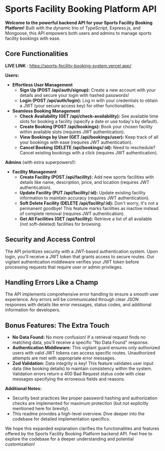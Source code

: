 # Sports Facility Booking Platform API

**Welcome to the powerful backend API for your Sports Facility Booking Platform!** Built with the dynamic trio of TypeScript, Express.js, and Mongoose, this API empowers both users and admins to manage sports facility bookings with ease.

## Core Functionalities

**LIVE LINK** : https://sports-fecility-booking-system.vercel.app/

**Users:**

- **Effortless User Management** 
  - **Sign Up (POST /api/auth/signup):** Create a new account with your details and secure your login with hashed passwords!
  - **Login (POST /api/auth/login):** Log in with your credentials to obtain a JWT (your secure access key) for other functionalities.
- **Seamless Booking Management** 
  - **Check Availability (GET /api/check-availability):** See available time slots for booking a facility (specify a date or use today's by default).
  - **Create Booking (POST /api/bookings):** Book your chosen facility within available slots (requires JWT authentication).
  - **View Bookings by User (GET /api/bookings/user):** Keep track of all your bookings with ease (requires JWT authentication).
  - **Cancel Booking (DELETE /api/bookings/:id):** Need to reschedule? Cancel existing bookings with a click (requires JWT authentication).

**Admins** (with extra superpowers!):

- **Facility Management** 
  - **Create Facility (POST /api/facility):** Add new sports facilities with details like name, description, price, and location (requires JWT authentication).
  - **Update Facility (PUT /api/facility/:id):** Update existing facility information to maintain accuracy (requires JWT authentication).
  - **Soft Delete Facility (DELETE /api/facility/:id):** Don't worry, it's not a permanent goodbye! This feature marks facilities as inactive instead of complete removal (requires JWT authentication).
  - **Get All Facilities (GET /api/facility):** Retrieve a list of all available (not soft-deleted) facilities for browsing.

## Security and Access Control

The API prioritizes security with a JWT-based authentication system. Upon login, you'll receive a JWT token that grants access to secure routes. Our vigilant authentication middleware verifies your JWT token before processing requests that require user or admin privileges.

## Handling Errors Like a Champ

The API implements comprehensive error handling to ensure a smooth user experience. Any errors will be communicated through clear JSON responses with details like error messages, status codes, and additional information for developers.

## Bonus Features: The Extra Touch

- **No Data Found:** No more confusion! If a retrieval request finds no matching data, you'll receive a specific "No Data Found" response.
- **Authentication Middleware:** This vigilant guard ensures only authorized users with valid JWT tokens can access specific routes. Unauthorized attempts are met with appropriate error messages.
- **Zod Validation:** Data integrity is key! This feature validates user input data (like booking details) to maintain consistency within the system. Validation errors return a 400 Bad Request status code with clear messages specifying the erroneous fields and reasons.

**Additional Notes:**

- Security best practices like proper password hashing and authorization checks are implemented for maximum protection (but not explicitly mentioned here for brevity).
- This readme provides a high-level overview. Dive deeper into the codebase for detailed implementation specifics.

We hope this expanded explanation clarifies the functionalities and features offered by the Sports Facility Booking Platform backend API. Feel free to explore the codebase for a deeper understanding and potential customization!
